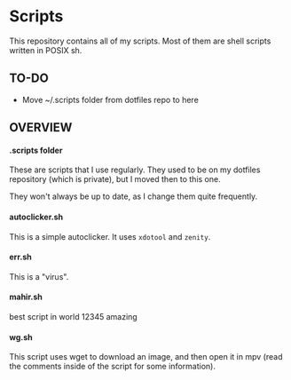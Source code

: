 # Scripts

This repository contains all of my scripts. Most of them are shell scripts written in POSIX sh.

## TO-DO
* Move ~/.scripts folder from dotfiles repo to here

## OVERVIEW

#### .scripts folder
These are scripts that I use regularly. They used to be on my dotfiles repository (which is private), but I moved then to this one.

They won't always be up to date, as I change them quite frequently.

#### autoclicker.sh

This is a simple autoclicker. It uses `xdotool` and `zenity`.

#### err.sh

This is a "virus".

#### mahir.sh

best script in world 12345 amazing

#### wg.sh

This script uses wget to download an image, and then open it in mpv (read the comments inside of the script for some information).
